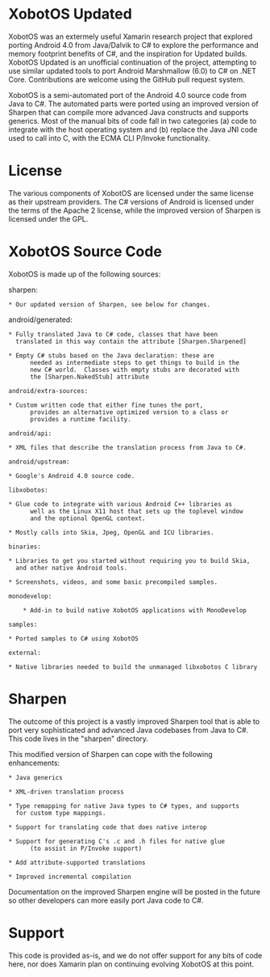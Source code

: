XobotOS Updated
===============

XobotOS was an extermely useful Xamarin research project that explored porting Android 4.0 from Java/Dalvik to C# to explore the performance and memory footprint benefits of C#, and the inspiration for Updated builds. XobotOS Updated is an unofficial continuation of the project, attempting to use similar updated tools to port Android Marshmallow (6.0) to C# on .NET Core. Contributions are welcome using the GitHub pull request system.

XobotOS is a semi-automated port of the Android 4.0 source code from
Java to C#.  The automated parts were ported using an improved version
of Sharpen that can compile more advanced Java constructs and supports
generics.  Most of the manual bits of code fall in two categories (a)
code to integrate with the host operating system and (b) replace the
Java JNI code used to call into C, with the ECMA CLI P/Invoke
functionality.

License
=======

The various components of XobotOS are licensed under the same license
as their upstream providers.  The C# versions of Android is licensed
under the terms of the Apache 2 license, while the improved version of
Sharpen is licensed under the GPL.

XobotOS Source Code
===================

XobotOS is made up of the following sources:

   sharpen:

	* Our updated version of Sharpen, see below for changes.

   android/generated:

	* Fully translated Java to C# code, classes that have been
	  translated in this way contain the attribute [Sharpen.Sharpened]

	* Empty C# stubs based on the Java declaration: these are
          needed as intermediate steps to get things to build in the
          new C# world.  Classes with empty stubs are decorated with
          the [Sharpen.NakedStub] attribute

    android/extra-sources:

	* Custom written code that either fine tunes the port,
          provides an alternative optimized version to a class or
          provides a runtime facility.

    android/api:

	* XML files that describe the translation process from Java to C#.

    android/upstream:

	* Google's Android 4.0 source code.

    libxobotos:

	* Glue code to integrate with various Android C++ libraries as
          well as the Linux X11 host that sets up the toplevel window
          and the optional OpenGL context.

	* Mostly calls into Skia, Jpeg, OpenGL and ICU libraries.

    binaries:

	* Libraries to get you started without requiring you to build Skia,
	  and other native Android tools.

	* Screenshots, videos, and some basic precompiled samples.

    monodevelop:

        * Add-in to build native XobotOS applications with MonoDevelop

    samples:

	* Ported samples to C# using XobotOS

    external:

	* Native libraries needed to build the unmanaged libxobotos C library

Sharpen
=======

The outcome of this project is a vastly improved Sharpen tool that is
able to port very sophisticated and advanced Java codebases from Java
to C#.   This code lives in the "sharpen" directory.

This modified version of Sharpen can cope with the following enhancements:

	* Java generics

	* XML-driven translation process

	* Type remapping for native Java types to C# types, and supports
	  for custom type mappings.

	* Support for translating code that does native interop

	* Support for generating C's .c and .h files for native glue
          (to assist in P/Invoke support)

	* Add attribute-supported translations

	* Improved incremental compilation

Documentation on the improved Sharpen engine will be posted in the
future so other developers can more easily port Java code to C#.

Support 
=======

This code is provided as-is, and we do not offer support for any bits
of code here, nor does Xamarin plan on continuing evolving XobotOS at
this point.


